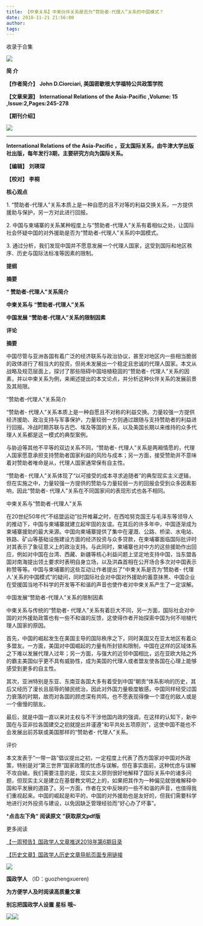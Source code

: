 ```yaml
---
title: 【中柬关系】中柬伙伴关系是否为“赞助者-代理人”关系的中国模式？
date: 2018-11-21 21:56:00
author: 
tags: 
---
```



收录于合集

![](/images/3506/2.gif)

  

**简 介**

 **【作者简介】** **John D.Ciorciari, 美国密歇根大学福特公共政策学院**

 **【文章来源】** **International Relations of the Asia-Pacific ,Volume: 15
,Issue:2,Pages:245-278**

 **【期刊介绍】**

![](/images/3506/3.png)

 ****  

**International Relations of the Asia-Pacific
，亚太国际关系，由牛津大学出版社出版，每年发行3期，主要研究方向为国际关系。**

 **【编辑】** **刘瑛琛**

 **【校对】** **李桐**

 **核心观点**

  

1\. “赞助者-代理人”关系本质上是一种自愿的且不对等的利益交换关系，一方提供援助与保护，另一方对此进行回报。

  

2\. 中国与柬埔寨的关系某种程度上与“赞助者-代理人”关系有着相似之处，让国际社会怀疑中国的对外援助是否为“赞助者-代理人”关系的中国模式。

3\. 通过分析，我们发现中国并不愿意发展一个代理人国家，这受到国际和地区秩序、历史与国际法标准等因素的限制。

  
 **提纲**

  

 **摘要**

 **“ 赞助者-代理人”关系简介**

 **中柬关系与 “赞助者-代理人”关系**

 **中国发展 “赞助者-代理人”关系的限制因素**

 **评论**

  
 **摘要**

  

中国尽管与亚洲各国有着广泛的经济联系与政治协议，甚至对地区内一些相当脆弱的政体进行了相当大的投资，但尚未发展出一个稳定且忠诚的代理人国家。本文从战略及规范层面上，探讨了那些阻碍中国培植稳固的“赞助者-
代理人”关系的因素，并以中柬关系为例，来阐述提出的本文论点，并分析这种伙伴关系的发展前景及其局限。

  
“赞助者-代理人”关系简介

  

“赞助者-
代理人”关系本质上是一种自愿且不对称的利益交换。力量较强一方提供经济援助、政治支持与军事保护，力量较弱一方则通过跟随与支持赞助者的利益进行回报。冷战时期苏联与古巴、埃及等国的关系，以及美国长期以来维持的众多代理人关系都是这一模式的典型案例。

与胁迫等其他不平等的双边关系不同，“赞助者-
代理人”关系是两厢情愿的，代理人国家愿意承担支持赞助者国家利益的风险与成本；另一方面，接受赞助并不意味着对赞助者唯命是从，代理人国家通常保有自主性。

“赞助者-
代理人”关系体现了“以可接受的成本寻求追随者”的典型现实主义逻辑，但在实施之中，力量较强一方提供的赞助与力量较弱一方的回报会受到众多因素影响，因此“赞助者-
代理人”关系在不同国家间的表现形式也各不相同。

中柬关系与“赞助者-代理人”关系

  

在20世纪50年代“不结盟运动”拉开帷幕之时，在西哈努克国王与毛泽东等领导人的推动下，中国与柬埔寨就建立起牢固的友谊。在其后的许多年中，中国逐渐成为柬埔寨援助的最大来源。中国向柬埔寨提供了集中在灌溉、公路、桥梁、水电站、铁路、矿山等基础设施建设方面的经济投资与众多贷款，在柬埔寨面临国际批评时对其表示了象征意义上的政治支持。与此同时，柬埔寨也对中方的这些援助作出回应，例如对中国在台湾、西藏、新疆等核心利益问题上坚定地支持中国，当东盟各国对南海提出领土要求时表明自身立场，以及洪森首相在公开场合多次对中国表示称赞等等。中国与柬埔寨的这些互动让作者提出了“中柬关系是否为‘赞助者-
代理人’关系的中国模式”的疑问，同时国际社会对中国对外援助的蓄意抹黑、中国企业在受援国当地不科学的开发等不和谐的声音也使作者对中柬关系产生了一定误解。

中国发展“赞助者-代理人”关系的限制因素

  

中柬关系与传统的“赞助者-
代理人”关系有着巨大不同，另一方面，国际社会对中国的对外援助政策也有一些不和谐的反馈，这使得作者开始探索中国为何不培植代理人国家的原因。

首先，中国的崛起发生在美国主导的国际秩序之下，同时美国又在亚太地区有着众多盟友。一方面，美国对中国崛起的力量有所封锁和限制，中国在这样的区域体系之下难以发展代理人过年；另一方面，与强大的近邻中国相比，远在亚欧大陆之外的霸主美国似乎更不具有威胁性，成为美国的代理人或者盟友使各国在心理上能够感受到更多的自主性。

其次，亚洲特别是东亚、东南亚各国大多有着受到中国“朝贡”体系影响的历史，其后又经历了漫长且屈辱的殖民统治，因此对外国力量极度敏感。中国同样经受过国力衰落的时期，故而对各国的顾虑深有共鸣，也不愿表现得像一个潜在的敌人或是一个傲慢的朋友。

最后，就是中国一直以来对主权与不干涉他国内政的强调，在这样的认知下，新中国在与亚非拉各国建交之初就提出并谨遵“和平共处五项原则”，这使中国不能也不会发展出前苏联或美国那样的“赞助者-
代理人”关系。

评价

  

本文发表于“一带一路”倡议提出之初，一定程度上代表了西方国家对中国对外政策，特别是对“第三世界”国家政策的忧虑与误解。但在事实面前，这种忧虑与误解不攻自破。我们需要注意的是，现实主义原则很好地解释了国际关系中的诸多问题，但现实主义是建立在基督教文明之上的，如果把其作为一种偏见就很难解释中国和平发展的道路了。另一方面，作者在文中反映的一些不和谐的声音，也值得我们重视起来。中国的崛起是和平的，中国的对外援助也是友好的，但我们需要科学地进行对外投资与建设，以免因缺乏管理经验而“好心办了坏事”。

  

  

 ***点击左下角“** **阅读原文** **”获取原文pdf版**

  

更多阅读

[【一周预告】国政学人文章推送2018年第6期目录](http://mp.weixin.qq.com/s?__biz=MzI3MTYzMzE5Mw==&mid=2247487809&idx=1&sn=4437e6a71e49e302f0a35c6bd87f9a34&chksm=eb3f8f07dc480611eaf9af03a9945fadf78edac610c24ff2a4ecace810539c6a55372dcb4dcf&scene=21#wechat_redirect)  

[【历史文章】国政学人历史文章导航页面专用链接](http://mp.weixin.qq.com/s?__biz=MzI3MTYzMzE5Mw==&mid=2247487647&idx=4&sn=713bf729dca089516e8f304f88955380&chksm=eb3f8ed9dc4807cf89f3e211dd726289dd92edc62a6a8e19953bf2b366bbeffb59d285e95119&scene=21#wechat_redirect)  

  

![](/images/3506/4.jpeg)

  

 **国政学人** （ID：guozhengxueren)

  

 **为方便学人及时阅读高质量文章**

 **别忘把国政学人设置** **星标** **哦~**

![](/images/3506/5.gif)![](/images/3506/6.gif)

  

